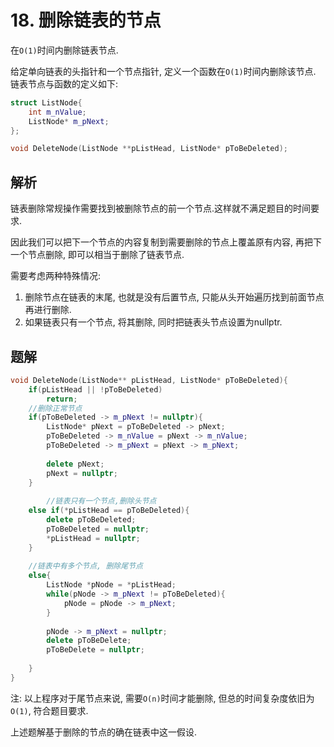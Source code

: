 # 18. 删除链表的节点

在`O(1)`时间内删除链表节点. 

给定单向链表的头指针和一个节点指针, 定义一个函数在`O(1)`时间内删除该节点. 链表节点与函数的定义如下:

```c++
struct ListNode{
  	int m_nValue;
  	ListNode* m_pNext;
};

void DeleteNode(ListNode **pListHead, ListNode* pToBeDeleted);
```



## 解析

链表删除常规操作需要找到被删除节点的前一个节点.这样就不满足题目的时间要求.

因此我们可以把下一个节点的内容复制到需要删除的节点上覆盖原有内容, 再把下一个节点删除, 即可以相当于删除了链表节点.

需要考虑两种特殊情况:

1. 删除节点在链表的末尾, 也就是没有后置节点, 只能从头开始遍历找到前面节点再进行删除.
2. 如果链表只有一个节点, 将其删除, 同时把链表头节点设置为nullptr.



## 题解

```c++
void DeleteNode(ListNode** pListHead, ListNode* pToBeDeleted){
  	if(pListHead || !pToBeDeleted)
      	return;
  	//删除正常节点
  	if(pToBeDeleted -> m_pNext != nullptr){
      	ListNode* pNext = pToBeDeleted -> pNext;
      	pToBeDeleted -> m_nValue = pNext -> m_nValue;
      	pToBeDeleted -> m_pNext = pNext -> m_pNext;
      
      	delete pNext;
      	pNext = nullptr;
    }
  
 		//链表只有一个节点,删除头节点
  	else if(*pListHead == pToBeDeleted){
      	delete pToBeDeleted;
      	pToBeDeleted = nullptr;
      	*pListHead = nullptr;
    }
  	
  	//链表中有多个节点, 删除尾节点
  	else{
      	ListNode *pNode = *pListHead;
      	while(pNode -> m_pNext != pToBeDeleted){
          	pNode = pNode -> m_pNext;
        }
      	
      	pNode -> m_pNext = nullptr;
      	delete pToBeDelete;
      	pToBeDelete = nullptr;
      
    }
}
```

注: 以上程序对于尾节点来说, 需要`O(n)`时间才能删除, 但总的时间复杂度依旧为`O(1)`, 符合题目要求.

上述题解基于删除的节点的确在链表中这一假设.

